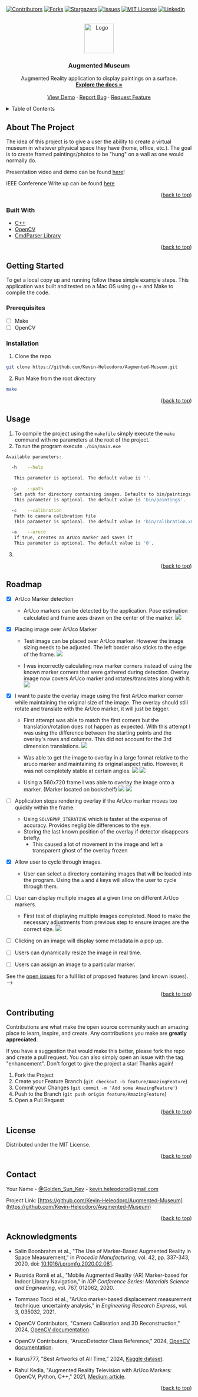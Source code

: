 <!-- Improved compatibility of back to top link: See: https://github.com/othneildrew/Best-README-Template/pull/73 -->

<a name="readme-top"></a>

<!-- PROJECT SHIELDS -->

[![Contributors][contributors-shield]][contributors-url]
[![Forks][forks-shield]][forks-url]
[![Stargazers][stars-shield]][stars-url]
[![Issues][issues-shield]][issues-url]
[![MIT License][license-shield]][license-url]
[![LinkedIn][linkedin-shield]][linkedin-url]

<!-- PROJECT LOGO -->
<br />
<div align="center">
  <a href="https://github.com/Kevin-Heleodoro/Augmented-Museum">
    <img src="img/logo.png" alt="Logo" width="80" height="80">
  </a>

<h3 align="center">Augmented Museum</h3>

  <p align="center">
    Augmented Reality application to display paintings on a surface.
    <br />
    <a href="https://github.com/Kevin-Heleodoro/Augmented-Museum"><strong>Explore the docs »</strong></a>
    <br />
    <br />
    <a href="https://github.com/Kevin-Heleodoro/Augmented-Museum">View Demo</a>
    ·
    <a href="https://github.com/Kevin-Heleodoro/Augmented-Museum/issues">Report Bug</a>
    ·
    <a href="https://github.com/Kevin-Heleodoro/Augmented-Museum/issues">Request Feature</a>
  </p>
</div>

<!-- TABLE OF CONTENTS -->
<details>
  <summary>Table of Contents</summary>
  <ol>
    <li>
      <a href="#about-the-project">About The Project</a>
      <ul>
        <li><a href="#built-with">Built With</a></li>
      </ul>
    </li>
    <li>
      <a href="#getting-started">Getting Started</a>
      <ul>
        <li><a href="#prerequisites">Prerequisites</a></li>
        <li><a href="#installation">Installation</a></li>
      </ul>
    </li>
    <li><a href="#usage">Usage</a></li>
    <li><a href="#roadmap">Roadmap</a></li>
    <li><a href="#contributing">Contributing</a></li>
    <li><a href="#license">License</a></li>
    <li><a href="#contact">Contact</a></li>
    <li><a href="#acknowledgments">Acknowledgments</a></li>
  </ol>
</details>

<!-- ABOUT THE PROJECT -->

## About The Project

<!-- [![Product Name Screen Shot][product-screenshot]](https://example.com) -->

The idea of this project is to give a user the ability to create a virtual museum in whatever physical space they have (home, office, etc.). The goal is to create framed paintings/photos to be "hung" on a wall as one would normally do.

Presentation video and demo can be found [here](https://github.com/Kevin-Heleodoro/Augmented-Museum/blob/main/CS%205330%20Video.mp4)!

IEEE Conference Write up can be found [here](https://github.com/Kevin-Heleodoro/Augmented-Museum/blob/main/Augment_Museum_Heleodoro.pdf)

<p align="right">(<a href="#readme-top">back to top</a>)</p>

### Built With

-   [C++](https://cplusplus.com/)
-   [OpenCV](https://opencv.org/)
-   [CmdParser Library](https://github.com/FlorianRappl/CmdParser)

<p align="right">(<a href="#readme-top">back to top</a>)</p>

<!-- GETTING STARTED -->

## Getting Started

To get a local copy up and running follow these simple example steps. This application was built and tested on a Mac OS using g++ and Make to compile the code.

### Prerequisites

-   [ ] Make
-   [ ] OpenCV

<!-- Give references to install Make and OpenCV -->

### Installation

1. Clone the repo

```sh
git clone https://github.com/Kevin-Heleodoro/Augmented-Museum.git
```

2. Run Make from the root directory

```sh
make
```

<p align="right">(<a href="#readme-top">back to top</a>)</p>

<!-- USAGE EXAMPLES -->

## Usage

1.  To compile the project using the `makefile` simply execute the `make` command with no parameters at the root of the project.
2.  To run the program execute `./bin/main.exe`

```sh
Available parameters:

  -h	--help

   This parameter is optional. The default value is ''.

  -p	--path
   Set path for directory containing images. Defaults to bin/paintings directory which contains a handful of assorted artworks.
   This parameter is optional. The default value is 'bin/paintings'.

  -c	--calibration
   Path to camera calibration file
   This parameter is optional. The default value is 'bin/calibration.xml'.

  -a	--aruco
   If true, creates an ArUco marker and saves it
   This parameter is optional. The default value is '0'.
```

3.

<p align="right">(<a href="#readme-top">back to top</a>)</p>

<!-- ROADMAP -->

## Roadmap

-   [x] ArUco Marker detection

    -   ArUco markers can be detected by the application. Pose estimation calculated and frame axes drawn on the center of the marker.
        ![](img/README/aruco_detected_1.png)

-   [x] Placing image over ArUco Marker

    -   Test image can be placed over ArUco marker. However the image sizing needs to be adjusted. The left border also sticks to the edge of the frame.
        ![](img/README/overlay_aruco_1.png)

    -   I was incorrectly calculating new marker corners instead of using the known marker corners that were gathered during detection. Overlay image now covers ArUco marker and rotates/translates along with it.
        ![](img/README/overlay_aruco_2.png)

-   [x] I want to paste the overlay image using the first ArUco marker corner while maintaining the original size of the image. The overlay should still rotate and translate with the ArUco marker, it will just be bigger.

    -   First attempt was able to match the first corners but the translation/rotation does not happen as expected. With this attempt I was using the difference between the starting points and the overlay's rows and columns. This did not account for the 3rd dimension translations.
        ![](img/README/overlay_aruco_3.png)

    -   Was able to get the image to overlay in a large format relative to the aruco marker and maintaining its original aspect ratio. However, it was not completely stable at certain angles.
        ![](img/README/overlay_aruco_4.png)
        ![](img/README/overlay_aruco_5.png)

    -   Using a 560x720 frame I was able to overlay the image onto a marker. (Marker located on bookshelf)
        ![](img/README/overlay_aruco_6.png)
        ![](img/README/overlay_aruco_7.png)

-   [ ] Application stops rendering overlay if the ArUco marker moves too quickly within the frame.

    -   Using `SOLVEPNP_ITERATIVE` which is faster at the expense of accuracy. Provides negligible differences to the eye.
    -   Storing the last known position of the overlay if detector disappears briefly.
        -   This caused a lot of movement in the image and left a transparent ghost of the overlay frozen

-   [x] Allow user to cycle through images.

    -   User can select a directory containing images that will be loaded into the program. Using the `a` and `d` keys will allow the user to cycle through them.

-   [ ] User can display multiple images at a given time on different ArUco markers.

    -   First test of displaying multiple images completed. Need to make the necessary adjustments from previous step to ensure images are the correct size.
        ![](img/README/overlay_multi_1.png)

-   [ ] Clicking on an image will display some metadata in a pop up.
-   [ ] Users can dynamically resize the image in real time.
-   [ ] Users can assign an image to a particular marker.

See the [open issues](https://github.com/Kevin-Heleodoro/Augmented-Museum/issues) for a full list of proposed features (and known issues). -->

<p align="right">(<a href="#readme-top">back to top</a>)</p>

<!-- CONTRIBUTING -->

## Contributing

Contributions are what make the open source community such an amazing place to learn, inspire, and create. Any contributions you make are **greatly appreciated**.

If you have a suggestion that would make this better, please fork the repo and create a pull request. You can also simply open an issue with the tag "enhancement".
Don't forget to give the project a star! Thanks again!

1. Fork the Project
2. Create your Feature Branch (`git checkout -b feature/AmazingFeature`)
3. Commit your Changes (`git commit -m 'Add some AmazingFeature'`)
4. Push to the Branch (`git push origin feature/AmazingFeature`)
5. Open a Pull Request

<p align="right">(<a href="#readme-top">back to top</a>)</p>

<!-- LICENSE -->

## License

Distributed under the MIT License.

<!-- See `LICENSE.txt` for more information. -->

<p align="right">(<a href="#readme-top">back to top</a>)</p>

<!-- CONTACT -->

## Contact

Your Name - [@Golden_Sun_Kev](https://twitter.com/@Golden_Sun_Kev) - kevin.heleodoro@gmail.com

Project Link: [https://github.com/Kevin-Heleodoro/Augmented-Museum](https://github.com/Kevin-Heleodoro/Augmented-Museum)

<p align="right">(<a href="#readme-top">back to top</a>)</p>

<!-- ACKNOWLEDGMENTS -->

## Acknowledgments

-   Salin Boonbrahm et al., "The Use of Marker-Based Augmented Reality in Space Measurement," in _Procedia Manufacturing_, vol. 42, pp. 337-343, 2020, doi: [10.1016/j.promfg.2020.02.081](https://doi.org/10.1016/j.promfg.2020.02.081).

-   Rusnida Romli et al., "Mobile Augmented Reality (AR) Marker-based for Indoor Library Navigation," in _IOP Conference Series: Materials Science and Engineering_, vol. 767, 012062, 2020.

-   Tommaso Tocci et al., "ArUco marker-based displacement measurement technique: uncertainty analysis," in _Engineering Research Express_, vol. 3, 035032, 2021.

-   OpenCV Contributors, "Camera Calibration and 3D Reconstruction," 2024, [OpenCV documentation](https://docs.opencv.org/4.x/d9/d0c/group__calib3d.html).

-   OpenCV Contributors, "ArucoDetector Class Reference," 2024, [OpenCV documentation](https://docs.opencv.org/4.x/d2/d1a/classcv_1_1aruco_1_1ArucoDetector.html).

-   Ikarus777, "Best Artworks of All Time," 2024, [Kaggle dataset](https://www.kaggle.com/datasets/ikarus777/best-artworks-of-all-time?resource=download-directory&select=resized).

-   Rahul Kedia, "Augmented Reality Television with ArUco Markers: OpenCV, Python, C++," 2021, [Medium article](https://kediarahul.medium.com/augmented-reality-television-with-aruco-markers-opencv-python-c-c81823fbff54).

<p align="right">(<a href="#readme-top">back to top</a>)</p>

<!-- MARKDOWN LINKS & IMAGES -->
<!-- https://www.markdownguide.org/basic-syntax/#reference-style-links -->

[contributors-shield]: https://img.shields.io/github/contributors/Kevin-Heleodoro/Augmented-Museum.svg?style=for-the-badge
[contributors-url]: https://github.com/Kevin-Heleodoro/Augmented-Museum/graphs/contributors
[forks-shield]: https://img.shields.io/github/forks/Kevin-Heleodoro/Augmented-Museum.svg?style=for-the-badge
[forks-url]: https://github.com/Kevin-Heleodoro/Augmented-Museum/network/members
[stars-shield]: https://img.shields.io/github/stars/Kevin-Heleodoro/Augmented-Museum.svg?style=for-the-badge
[stars-url]: https://github.com/Kevin-Heleodoro/Augmented-Museum/stargazers
[issues-shield]: https://img.shields.io/github/issues/Kevin-Heleodoro/Augmented-Museum.svg?style=for-the-badge
[issues-url]: https://github.com/Kevin-Heleodoro/Augmented-Museum/issues
[license-shield]: https://img.shields.io/github/license/Kevin-Heleodoro/Augmented-Museum.svg?style=for-the-badge
[license-url]: https://github.com/Kevin-Heleodoro/Augmented-Museum/blob/master/LICENSE.txt
[linkedin-shield]: https://img.shields.io/badge/-LinkedIn-black.svg?style=for-the-badge&logo=linkedin&colorB=555
[linkedin-url]: https://linkedin.com/in/Kevin-Heleodoro
